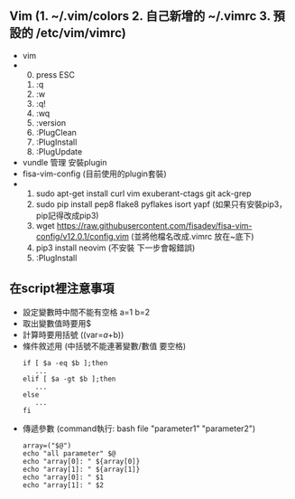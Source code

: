 ## Vim (1. ~/.vim/colors  2. 自己新增的 ~/.vimrc     3. 預設的 /etc/vim/vimrc) 
- vim
-  0. press ESC
   1. :q
   2. :w
   3. :q!
   4. :wq 
   5. :version
   6. :PlugClean 
   7. :PlugInstall
   8. :PlugUpdate
 - vundle 管理 安裝plugin
 - fisa-vim-config (目前使用的plugin套裝)
 -  1. sudo apt-get install curl vim exuberant-ctags git ack-grep
    2. sudo pip install pep8 flake8 pyflakes isort yapf (如果只有安裝pip3，pip記得改成pip3)
    3. wget https://raw.githubusercontent.com/fisadev/fisa-vim-config/v12.0.1/config.vim  (並將他檔名改成.vimrc 放在~底下)
    4. pip3 install neovim (不安裝 下一步會報錯誤)
    6. :PlugInstall

## 在script裡注意事項
- 設定變數時中間不能有空格 a=1  b=2
- 取出變數值時要用$
- 計算時要用括號 ((var=$a+$b))
- 條件敘述用 (中括號不能連著變數/數值 要空格)
   ```
   if [ $a -eq $b ];then
      ...
   elif [ $a -gt $b ];then
      ...
   else
      ...
   fi
   ```
- 傳遞參數 (command執行: bash file "parameter1" "parameter2")
   ```
   array=("$@")
   echo "all parameter" $@
   echo "array[0]: " ${array[0]}
   echo "array[1]: " ${array[1]}
   echo "array[0]: " $1
   echo "array[1]: " $2
   ```
